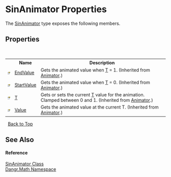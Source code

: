 # SinAnimator Properties
 

The <a href="T_Dangr_Math_SinAnimator">SinAnimator</a> type exposes the following members.


## Properties
&nbsp;<table><tr><th></th><th>Name</th><th>Description</th></tr><tr><td>![Public property](media/pubproperty.gif "Public property")</td><td><a href="P_Dangr_Math_Animator_EndValue">EndValue</a></td><td>
Gets the animated value when <a href="P_Dangr_Math_Animator_T">T</a> = 1.
 (Inherited from <a href="T_Dangr_Math_Animator">Animator</a>.)</td></tr><tr><td>![Public property](media/pubproperty.gif "Public property")</td><td><a href="P_Dangr_Math_Animator_StartValue">StartValue</a></td><td>
Gets the animated value when <a href="P_Dangr_Math_Animator_T">T</a> = 0.
 (Inherited from <a href="T_Dangr_Math_Animator">Animator</a>.)</td></tr><tr><td>![Public property](media/pubproperty.gif "Public property")</td><td><a href="P_Dangr_Math_Animator_T">T</a></td><td>
Gets or sets the current <a href="P_Dangr_Math_Animator_T">T</a> value for the animation. Clamped between 0 and 1.
 (Inherited from <a href="T_Dangr_Math_Animator">Animator</a>.)</td></tr><tr><td>![Public property](media/pubproperty.gif "Public property")</td><td><a href="P_Dangr_Math_Animator_Value">Value</a></td><td>
Gets the animated value at the current T.
 (Inherited from <a href="T_Dangr_Math_Animator">Animator</a>.)</td></tr></table>&nbsp;
<a href="#sinanimator-properties">Back to Top</a>

## See Also


#### Reference
<a href="T_Dangr_Math_SinAnimator">SinAnimator Class</a><br /><a href="N_Dangr_Math">Dangr.Math Namespace</a><br />